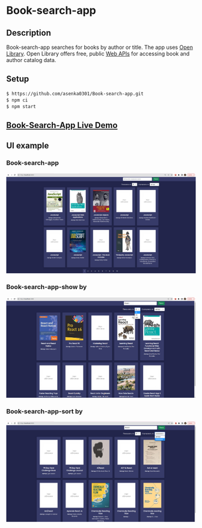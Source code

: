# Book-search-app


## Description

 Book-search-app searches for books by author or title. The app uses [Open Library]('https://openlibrary.org/'). Open Library offers free, public [Web APIs](https://openlibrary.org/developers/api) for accessing book and author catalog data.

## Setup

```sh
$ https://github.com/asenka0301/Book-search-app.git
$ npm ci
$ npm start
```

## <a href="https://book-search-app-vybe.onrender.com/" target="_blank">Book-Search-App Live Demo</a>

## UI example

### Book-search-app
![main-page](src/images/book-search-app.PNG)
### Book-search-app-show by
![main-page](src/images/book-search-app-pagination.PNG)
### Book-search-app-sort by
![main-page](src/images/Book-search-app-sort.PNG)